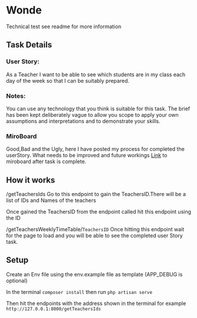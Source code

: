 # Wonde
Technical test see readme for more information

## Task Details
### User Story: 
As a Teacher I want to be able to see which students are in my class each day of the week so that I can be suitably prepared.
### Notes:
You can use any technology that you think is suitable for this task.
The brief has been kept deliberately vague to allow you scope to apply your own assumptions and interpretations and to demonstrate your skills.
 
### MiroBoard
Good,Bad and the Ugly, here I have posted my process for completed the userStory. What needs to be improved and future workings
[Link](https://miro.com/app/board/o9J_kj2Iu4I=/?share_link_id=314554344593) to miroboard after task is complete.

## How it works 
/getTeachersIds
Go to this endpoint to gain the TeachersID.There will be a list of IDs and Names of the teachers

Once gained the TeachersID from the endpoint called hit this endpoint using the ID

/getTeachersWeeklyTimeTable/`TeachersID`
Once hitting this endpoint wait for the page to load and you will be able to see the completed user Story task.

## Setup
Create an Env file using the env.example file as template (APP_DEBUG is optional)

In the terminal `composer install`
then run `php artisan serve`

Then hit the endpoints with the address shown in the terminal for example `http://127.0.0.1:8000/getTeachersIds`

